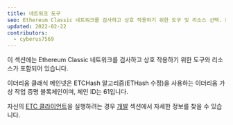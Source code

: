 ```yaml
---
title: 네트워크 도구
seo: Ethereum Classic 네트워크를 검사하고 상호 작용하기 위한 도구 및 리소스 선택. RPC 종점, 블록체인 탐색기 및 네트워크 모니터.
updated: 2022-02-22
contributors:
  - cyberus7569
---
```


이 섹션에는 Ethereum Classic 네트워크를 검사하고 상호 작용하기 위한 도구와 리소스가 포함되어 있습니다.

이더리움 클래식 메인넷은 ETCHash 알고리즘(ETHash 수정)을 사용하는 이더리움 가상 작업 증명 블록체인이며, 체인 ID는 61입니다.

자신의 [ETC 클라이언트](/development/clients)을 실행하려는 경우 [개발](/development) 섹션에서 자세한 정보를 찾을 수 있습니다.
